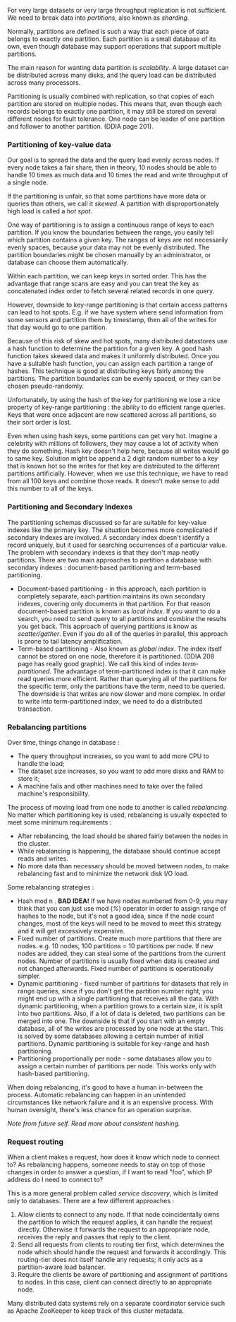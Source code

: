 For very large datasets or very large throughput replication is not sufficient. We need to break data into *partitions*, also known as *sharding*.

Normally, partitions are defined is such a way that each piece of data belongs to exactly one partition. Each partition is a small database of its own, even though database may support operations that support multiple partitions.

The main reason for wanting data partition is *scalability*. A large dataset can be distributed across many disks, and the query load can be distributed across many processors.

Partitioning is usually combined with replication, so that copies of each partition are stored on multiple nodes. This means that, even though each records belongs to exactly one partition, it may still be stored on several different nodes for fault tolerance. One node can be leader of one partition and follower to another partition. (DDIA page 201).

### Partitioning of key-value data

Our goal is to spread the data and the query load evenly across nodes. If every node takes a fair share, then in theory, 10 nodes should be able to handle 10 times as much data and 10 times the read and write throughput of a single node.

If the partitioning is unfair, so that some partitions have more data or queries than others, we call it *skewed*. A partition with disproportionately high load is called a *hot spot*.

One way of partitioning is to assign a continuous range of keys to each partition. If you know the boundaries between the range, you easily tell which partition contains a given key. The ranges of keys are not necessarily evenly spaces, because your data may not be evenly distributed. The partition boundaries might be chosen manually by an administrator, or database can choose them automatically.

Within each partition, we can keep keys in sorted order. This has the advantage that range scans are easy and you can treat the key as concatenated index order to fetch several related records in one query.

However, downside to key-range partitioning is that certain access patterns can lead to hot spots. E.g. if we have system where send information from some sensors and partition them by timestamp, then all of the writes for that day would go to one partition.

Because of this risk of skew and hot spots, many distributed datastores use a hash function to determine the partition for a given key. A good hash function takes skewed data and makes it uniformly distributed. Once you have a suitable hash function, you can assign each partition a range of hashes. This technique is good at distributing keys fairly among the partitions. The partition boundaries can be evenly spaced, or they can be chosen pseudo-randomly.

Unfortunately, by using the hash of the key for partitioning we lose a nice property of key-range partitioning : the ability to do efficient range queries. Keys that were once adjacent are now scattered across all partitions, so their sort order is lost.

Even when using hash keys, some partitions can get very hot. Imagine a celebrity with millions of followers, they may cause a lot of activity when they do something. Hash key doesn't help here, because all writes would go to same key. Solution might be append a 2 digit random number to a key that is known hot so the writes for that key are distributed to the different partitions artificially. 
However, when we use this technique, we have to read from all 100 keys and combine those reads. It doesn't make sense to add this number to all of the keys. 

### Partitioning and Secondary Indexes

The partitioning schemas discussed so far are suitable for key-value indexes like the primary key. The situation becomes more complicated if secondary indexes are involved. A secondary index doesn't identify a record uniquely, but it used for searching occurrences of a particular value. The problem with secondary indexes is that they don't map neatly partitions. There are two main approaches to partition a database with secondary indexes : document-based partitioning and term-based partitioning.

- Document-based partitioning - in this approach, each partition is completely separate, each partition maintains its own secondary indexes, covering only documents in that partition. For that reason document-based partition is known as *local index*. If you want to do a search, you need to send query to all partitions and combine the results you get back. This approach of querying partitions is know as *scatter/gather*. Even if you do all of the queries in parallel, this approach is prone to tail latency amplification.
- Term-based partitioning - Also known as *global index*. The index itself cannot be stored on one node, therefore it is partitioned. (DDIA 208 page has really good graphic). We call this kind of index *term-partitioned*. The advantage of term-partitioned index is that it can make read queries more efficient. Rather than querying all of the partitions for the specific term, only the partitions have the term, need to be queried. The downside is that writes are now slower and more complex. In order to write into term-partitioned index, we need to do a distributed transaction.

### Rebalancing partitions

Over time, things change in database :
- The query throughput increases, so you want to add more CPU to handle the load;
- The dataset size increases, so you want to add more disks and RAM to store it;
- A machine fails and other machines need to take over the failed machine's responsibility.

The process of moving load from one node to another is called *rebalancing*. No matter which partitioning key is used, rebalancing is usually expected to meet some minimum requirements :
- After rebalancing, the load should be shared fairly between the nodes in the cluster.
- While rebalancing is happening, the database should continue accept reads and writes.
- No more data than necessary should be moved between nodes, to make rebalancing fast and to minimize the network disk I/O load.

Some rebalancing strategies :
- Hash mod n . **BAD IDEA!** If we have nodes numbered from 0-9, you may think that you can just use mod (*%*) operator in order to assign range of hashes to the node, but it's not a good idea, since if the node count changes, most of the keys will need to be moved to meet this strategy and it will get excessively expensive.
- Fixed number of partitions. Create much more partitions that there are nodes. e.g. 10 nodes, 100 partitions = 10 partitions per node. If new nodes are added, they can steal some of the partitions from the current nodes. Number of partitions is usually fixed when data is created and not changed afterwards. Fixed number of partitions is operationally simpler.
- Dynamic partitioning - fixed number of partitions for datasets that rely in range queries, since if you don't get the partition number right, you might end up with a single partitioning that receives all the data. With dynamic partitioning, when a partition grows to a certain size, it is split into two partitions. Also, if a lot of data is deleted, two partitions can be merged into one.  The downside is that if you start with an empty database, all of the writes are processed by one node at the start. This is solved by some databases allowing a certain number of initial partitions. Dynamic partitioning is suitable for key-range and hash partitioning.
- Partitioning proportionally per node - some databases allow you to assign a certain number of partitions per node. This works only with hash-based partitioning.

When doing rebalancing, it's good to have a human in-between the process. Automatic rebalancing can happen in an unintended circumstances like network failure and it is an expensive process. With human oversight, there's less chance for an operation surprise.

*Note from future self. Read more about consistent hashing.*
### Request routing

When a client makes a request, how does it know which node to connect to? As rebalancing happens, someone needs to stay on top of those changes in order to answer a question, if I want to read "foo", which IP address do I need to connect to?

This is a more general problem called *service discovery*, which is limited only to databases. There are a few different approaches :
1. Allow clients to connect to any node. If that node coincidentally owns the partition to which the request applies, it can handle the request directly. Otherwise it forwards the request to an appropriate node, receives the reply and passes that reply to the client.
2. Send all requests from clients to routing tier first, which determines the node which should handle the request and forwards it accordingly. This routing-tier does not itself handle any requests; it only acts as a partition-aware load balancer.
3. Require the clients be aware of partitioning and assignment of partitions to nodes. In this case, client can connect directly to an appropriate node.

Many distributed data systems rely on a separate coordinator service such as Apache ZooKeeper to keep track of this cluster metadata.